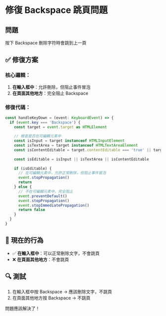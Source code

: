 # 修復 Backspace 跳頁問題

## 問題
按下 Backspace 刪除字符時會跳到上一頁

## ✅ 修復方案

### 核心邏輯：
1. **在輸入框中**：允許刪除，但阻止事件冒泡
2. **在頁面其他地方**：完全阻止 Backspace

### 修復代碼：
```typescript
const handleKeyDown = (event: KeyboardEvent) => {
  if (event.key === 'Backspace') {
    const target = event.target as HTMLElement
    
    // 檢查是否在可編輯元素中
    const isInput = target instanceof HTMLInputElement
    const isTextArea = target instanceof HTMLTextAreaElement
    const isContentEditable = target.contentEditable === 'true' || target.isContentEditable
    
    const isEditable = isInput || isTextArea || isContentEditable
    
    if (isEditable) {
      // 在可編輯元素中，允許正常刪除，但阻止事件冒泡
      event.stopPropagation()
      return
    } else {
      // 不在可編輯元素中，完全阻止
      event.preventDefault()
      event.stopPropagation()
      event.stopImmediatePropagation()
      return false
    }
  }
}
```

## 🎯 現在的行為

- ✅ **在輸入框中**：可以正常刪除文字，不會跳頁
- ❌ **在頁面其他地方**：不會跳頁

## 🔍 測試

1. 在輸入框中按 Backspace → 應該刪除文字，不跳頁
2. 在頁面其他地方按 Backspace → 不跳頁

問題應該解決了！
